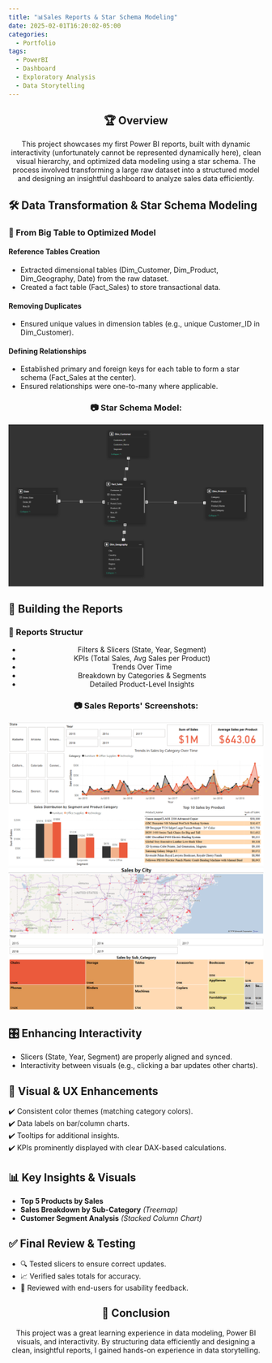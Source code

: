 ```yaml
---
title: "📊Sales Reports & Star Schema Modeling"
date: 2025-02-01T16:20:02-05:00
categories:
  - Portfolio
tags:
  - PowerBI
  - Dashboard
  - Exploratory Analysis
  - Data Storytelling
---
```


<div style="text-align: center;">
  <h2>🏆 Overview</h2>
  <p>This project showcases my first Power BI reports, built with dynamic interactivity (unfortunately cannot be represented dynamically here), clean visual hierarchy, and optimized data modeling using a star schema. The process involved transforming a large raw dataset into a structured model and designing an insightful dashboard to analyze sales data efficiently.</p>
</div>

## 🛠 Data Transformation & Star Schema Modeling

### 📌 From Big Table to Optimized Model

#### Reference Tables Creation

- Extracted dimensional tables (Dim_Customer, Dim_Product, Dim_Geography, Date) from the raw dataset.
- Created a fact table (Fact_Sales) to store transactional data.

#### Removing Duplicates

- Ensured unique values in dimension tables (e.g., unique Customer_ID in Dim_Customer).

#### Defining Relationships

- Established primary and foreign keys for each table to form a star schema (Fact_Sales at the center).
- Ensured relationships were one-to-many where applicable.

<div style="text-align: center;">
  <h3>📷 Star Schema Model:</h3>
  <img src="/assets/images/Sales_Dashboard_Modelling.png" alt="Star Schema Model">
</div>

## 🎨 Building the Reports

### 🔹 Reports Structur

<div style="text-align: center;">
  <ul>
    <li>Filters & Slicers (State, Year, Segment)</li>
    <li>KPIs (Total Sales, Avg Sales per Product)</li>
    <li>Trends Over Time</li>
    <li>Breakdown by Categories & Segments</li>
    <li>Detailed Product-Level Insights</li>
  </ul>
</div>

<div style="text-align: center;">
  <h3>📷 Sales Reports' Screenshots:</h3>
  <img src="/assets/images/Sales_Dashboard_Screenshot.png" alt="Dashboard Screenshot">
</div>

<div style="text-align: center;">
  <img src="/assets/images/Sales_Dashboard_2.png" alt="Sales Dashboard Additional View">
</div>

## 🎛 Enhancing Interactivity

- Slicers (State, Year, Segment) are properly aligned and synced.
- Interactivity between visuals (e.g., clicking a bar updates other charts).

## 🎨 Visual & UX Enhancements

✔️ Consistent color themes (matching category colors).  
✔️ Data labels on bar/column charts.  
✔️ Tooltips for additional insights.  
✔️ KPIs prominently displayed with clear DAX-based calculations.  

## 📊 Key Insights & Visuals

- **Top 5 Products by Sales**
- **Sales Breakdown by Sub-Category** *(Treemap)*
- **Customer Segment Analysis** *(Stacked Column Chart)*

## ✅ Final Review & Testing

- 🔍 Tested slicers to ensure correct updates.
- 📈 Verified sales totals for accuracy.
- 👥 Reviewed with end-users for usability feedback.

<div style="text-align: center;">
  <h2>🎯 Conclusion</h2>
  <p>This project was a great learning experience in data modeling, Power BI visuals, and interactivity. By structuring data efficiently and designing a clean, insightful reports, I gained hands-on experience in data storytelling.</p>
</div>
